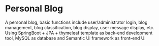 # Personal Blog
A personal blog, basic functions include user/administrator login, blog management, blog classification, blog display, user message display, etc. Using SpringBoot + JPA + thymeleaf template as back-end development tool, MySQL as database and Semantic UI framework as front-end UI
